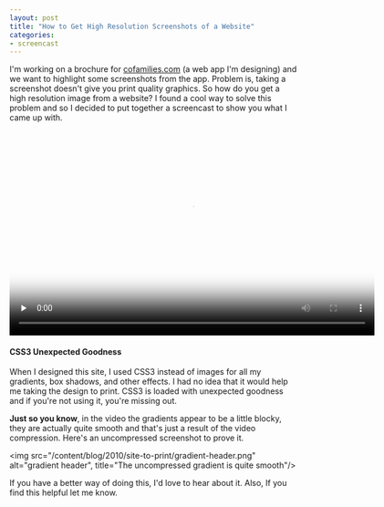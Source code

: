 ```yaml
---
layout: post
title: "How to Get High Resolution Screenshots of a Website"
categories:
- screencast
---
```


I'm working on a brochure for [cofamilies.com](http://cofamilies.com) (a web app I'm designing) and we want to highlight some screenshots from the app. Problem is,
taking a screenshot doesn't give you print quality graphics. So how do you get a high resolution image from a website? I found a cool way to solve this problem and so I decided to put together a screencast
to show you what I came up with.

<video width="640" height="360" preload="none" controls poster="http://s3.imathis.com/video/site-to-print.png">
  <source src="http://s3.imathis.com/video/site-to-print.mp4" type='video/mp4; codecs="avc1.42E01E, mp4a.40.2"' />
</video>

#### CSS3 Unexpected Goodness

When I designed this site, I used CSS3 instead of images for all my gradients, box shadows, and other effects. I had no idea that it would help me taking the design to print.
CSS3 is loaded with unexpected goodness and if you're not using it, you're missing out.

**Just so you know**, in the video the gradients appear to be a little blocky, they are actually quite smooth and that's just a result of the video compression. Here's an uncompressed screenshot to prove it.

<img src="/content/blog/2010/site-to-print/gradient-header.png" alt="gradient header", title="The uncompressed gradient is quite smooth"/>

If you have a better way of doing this, I'd love to hear about it. Also, If you find this helpful let me know.
